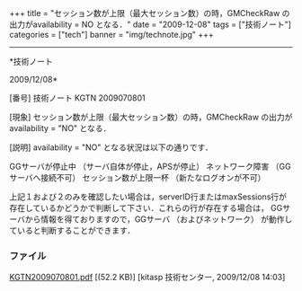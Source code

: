 ﻿+++
title = "セッション数が上限（最大セッション数）の時，GMCheckRaw の出力がavailability = NO となる．"
date = "2009-12-08"
tags = ["技術ノート"]
categories = ["tech"]
banner = "img/technote.jpg"
+++

-----------------------------------------------------------------------------------------------------------------------------

*技術ノート

2009/12/08*


[番号]
技術ノート KGTN 2009070801

[現象]
セッション数が上限（最大セッション数）の時，GMCheckRaw
の出力がavailability = "NO" となる．

[説明]
availability = "NO" となる状況は以下の通りです．

GGサーバが停止中 （サーバ自体が停止，APSが停止）
ネットワーク障害 （GGサーバへ接続不可）
セッション数が上限一杯 （新たなログオンが不可）

上記１および２のみを確認したい場合は，serverID行またはmaxSessions行が存在しているかどうかで判断して下さい．これらの行が存在する場合は，
GGサーバから情報を得ておりますので，GGサーバ （およびネットワーク）
が動作していると判断することができます．


### ファイル





[KGTN2009070801.pdf](http://techreport.kitasp.net/attachments/download/24/KGTN2009070801.pdf)
 [(52.2 KB)] [kitasp 技術センター, 2009/12/08
14:03]
